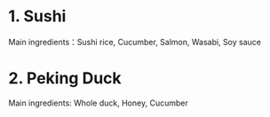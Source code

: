 # 1. Sushi
Main ingredients：Sushi rice, Cucumber, Salmon, Wasabi, Soy sauce

# 2. Peking Duck
Main ingredients: Whole duck, Honey, Cucumber